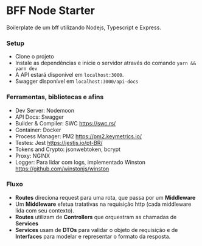 # BFF Node Starter

Boilerplate de um bff utilizando Nodejs, Typescript e Express.

### Setup
- Clone o projeto
- Instale as dependências e inicie o servidor através do comando `yarn && yarn dev`
- A API estará disponível em `localhost:3000`.
- Swagger disponível em `localhost:3000/api-docs`

### Ferramentas, bibliotecas e afins
- Dev Server: Nodemoon
- API Docs: Swagger 
- Builder & Compiler: SWC https://swc.rs/
- Container: Docker
- Process Manager: PM2 https://pm2.keymetrics.io/
- Testes: Jest https://jestjs.io/pt-BR/
- Tokens and Crypto: jsonwebtoken, bcrypt
- Proxy: NGINX
- Logger: Para lidar com logs, implementado Winston https://github.com/winstonjs/winston

### Fluxo

- **Routes** direciona request para uma rota, que passa por um **Middleware**
- Um **Middleware** efetua tratativas na requisição http (cada middleware lida com seu contexto).
- **Routes** utilizam de **Controllers** que orquestram as chamadas de **Services** 
- **Services** usam de **DTOs** para validar o objeto de requisição e de **Interfaces** para modelar e representar o formato da resposta.
